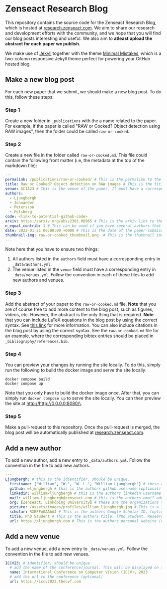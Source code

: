 # Zenseact Research Blog
This repository contains the source code for the Zenseact Research Blog, which is hosted at [research.zenseact.com](https://research.zenseact.com). We aim to share our research and development efforts with the community, and we hope that you will find our blog posts interesting and useful. We also aim to **atleast upload the abstract for each paper we publish.**

We make use of [Jekyll](https://jekyllrb.com/) together with the theme [Minimal Mistakes](https://mmistakes.github.io/minimal-mistakes/), which is a two-column responsive Jekyll theme perfect for powering your GitHub hosted blog.


## Make a new blog post
For each new paper that we submit, we should make a new blog post. To do this, follow these steps:
### Step 1
Create a new folder in `_publications` with the a name related to the paper. For example, if the paper is called "RAW or Cooked? Object detection using RAW images", then the folder could be called `raw-or-cooked`.

### Step 2
Create a new file in the folder called `raw-or-cooked.md`. This file could contain the following front matter (i.e, the metadata at the top of the markdown file):
```yaml
---
permalink: /publications/raw-or-cooked/ # This is the permalink to the blog post. It should be the same as the name of the folder.
title: Raw or Cooked? Object detection on RAW images # This is the title of the paper
venue: SCIA23 # This is the venue of the paper. It must have a corresponding entry in `_data/venues.yml`.
authors:
  - Ljungbergh
  - Johnander
  - Petersson
  - Felsberg
code: <link-to-potential-github-code>
arxiv: https://arxiv.org/abs/2301.08965 # This is the arXiv link to the paper.
n_equal_contrib: 1 # This can be used if you have several authors that contributed equally to the paper. In this case, the first n authors listed in the `authors` field will be marked as equal contributors.
date: 2023-01-21 00:00:00 +0000 # This is the date of the paper submission
thumbnail-img: raw-or-cooked_thumbnail.png  # This is the thumbnail image that will be shown on the blog post. Next to the title.
---
```
Note here that you have to ensure two things:
1. All authors listed in the `authors` field must have a corresponding entry in `_data/authors.yml`.
2. The venue listed in the `venue` field must have a corresponding entry in `_data/venues.yml`.
Follow the convention in each of these files to add new authors and venues.

### Step 3
Add the abstract of your paper to the `raw-or-cooked.md` file. **Note** that you are of course free to add more content to the blog post, such as figures, videos, etc. However, the abstract is the only thing that is required. **Note** that you can include LaTeX equations in the blog post by using the correct syntax. See [this link](https://singyuan.github.io/posts/mathjax/add_tex/) for more information. You can also include citations in the blog post by using the correct syntax. See the `raw-or-cooked.md` file for an example, where the corresponding bibtex entries should be placed in `_bibliography/references.bib`.

### Step 4
You can preview your changes by running the site locally. To do this, simply run the following to build the docker image and serve the site locally:
```
docker compose build
docker compose up
```
Note that you only have to build the docker image once. After that, you can simply run `docker compose up` to serve the site locally. You can then preview the site at [http://http://0.0.0.0:8080/\<your-local-repo-dir>](http://http://0.0.0.0:8080/<your-local-repo-dir>).

### Step 5
Make a pull-request to this repository. Once the pull-request is merged, the blog post will be automatically published at [research.zenseact.com](https://research.zenseact.com).


## Add a new author
To add a new author, add a new entry to `_data/authors.yml`. Follow the convention in the file to add new authors.
```yaml
---
Ljungbergh: # this is the idientifier. should be unique.
  firstname: ["William", "W.", "W. L.", "William Ljungbergh"] # these are the first names of the author. Note that the order is important.
  github: wljungbergh # this is the authors github username (optional)
  linkedin: william-ljungbergh # this is the authors linkedin username (optional)
  mail: william.ljungbergh@zenseact.com # this is the authors email address (optional)
  org: [Zenseact, Linköping University] # these are the organizations that the author is affiliated with. Note that this does not have to be an array.
  picture: /assets/images/profiles/william_ljungbergh.jpg # This is a link to the authors profile picture. Should be a headshot. (optional)
  scholar: RXEPFo0AAAAJ # This is the authors Google Scholar ID. (optional)
  title: PhD Student # This is the authors title. [Phd Student, Researcher, Professor, Supervisor] (optional)
  url: https://ljungbergh.com # This is the authors personal website (optional)
```


## Add a new venue
To add a new venue, add a new entry to `_data/venues.yml`. Follow the convention in the file to add new venues.
```yaml
ICCV23: # identifier, should be unique
  # add the name of the conference/journal. This will be displayed on the blog post.
  name: International Conference on Computer Vision (ICCV), 2023
  # add the url to the conference (optional)
  url: https://iccv2023.thecvf.com
```
